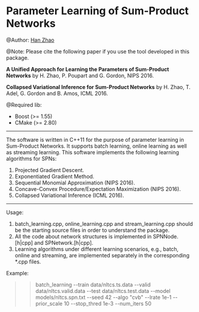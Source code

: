 # Parameter Learning of Sum-Product Networks

@Author: [Han Zhao](http://www.cs.cmu.edu/~hzhao1/)

@Note: Please cite the following paper if you use the tool developed in this package.

**A Unified Approach for Learning the Parameters of Sum-Product Networks**
by H. Zhao, P. Poupart and G. Gordon, NIPS 2016.

**Collapsed Variational Inference for Sum-Product Networks**
by H. Zhao, T. Adel, G. Gordon and B. Amos, ICML 2016.

@Required lib:
 - Boost (>= 1.55)
 - CMake (>= 2.80)

-------------------------------------------------------------------------------
The software is written in C++11 for the purpose of parameter learning 
in Sum-Product Networks. It supports batch learning, online learning as 
well as streaming learning. This software implements the following learning
algorithms for SPNs:

1.  Projected Gradient Descent.
2.  Exponentiated Gradient Method.
3.  Sequential Monomial Approximation (NIPS 2016).
4.  Concave-Convex Procedure/Expectation Maximization (NIPS 2016).
5.  Collapsed Variational Inference (ICML 2016).

-------------------------------------------------------------------------------


Usage: 

1.  batch\_learning.cpp, online\_learning.cpp and stream_learning.cpp should be the starting source files in order to understand the package.
2.  All the code about network structures is implemented in SPNNode.[h|cpp] and SPNetwork.[h|cpp].
3.  Learning algorithms under different learning scenarios, e.g., batch, online and streaming, are implemented separately in the corresponding *.cpp files.


Example:

>> batch\_learning --train data/nltcs.ts.data  --valid data/nltcs.valid.data --test data/nltcs.test.data --model models/nltcs.spn.txt --seed 42 --algo "cvb" --lrate 1e-1 --prior\_scale 10 --stop\_thred 1e-3  --num\_iters 50
